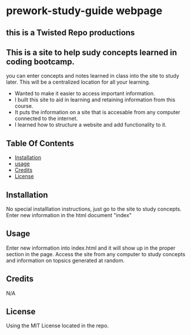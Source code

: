 # prework-study-guide webpage
## this is a Twisted Repo productions
## This is a site to help sudy concepts learned in coding bootcamp.

you can enter concepts and notes learned in class into the site to study later. This will be a centralized location for all your learning.

- Wanted to make it easier to access important information.
- I built this site to aid in learning and retaining information from this course.
- It puts the information on a site that is accesable from any computer connected to the internet.
- I learned how to structure a website and add functionality to it.

## Table Of Contents

- [Installation](#installation)
- [usage](#usage)
- [Credits](#credits)
- [License](#license)

## Installation

No special installlation instructions, just go to the site to study concepts. Enter new information in the html document "index"

## Usage

Enter new information into index.html and it will show up in the proper section in the page. Access the site from any computer to study concepts and information on topsics generated at random.

## Credits

N/A

## License

Using the MIT License located in the repo.



